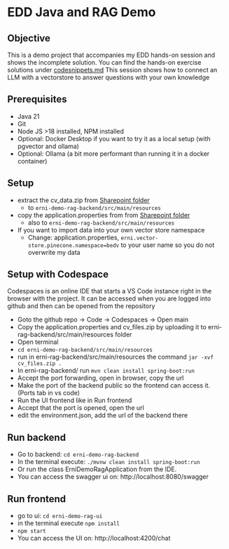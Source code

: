 # EDD Java and RAG Demo
## Objective
This is a demo project that accompanies my EDD hands-on
session and shows the incomplete solution.
You can find the hands-on exercise solutions under [codesnippets.md](./erni-demo-rag-backend/snippets/code_snippets.md)
This session shows how to connect an LLM with a vectorstore
to answer questions with your own knowledge

## Prerequisites
* Java 21 
* Git
* Node JS >18 installed, NPM installed
* Optional: Docker Desktop if you want to try it as a local setup (with pgvector and ollama)
* Optional: Ollama (a bit more performant than running it in a docker container)

## Setup
* extract the cv_data.zip from [Sharepoint folder](https://erniegh-my.sharepoint.com/:f:/g/personal/david_beisert_betterask_erni/Es-_6g4ai89Cj5LcHQT7T2kBiqaq9MD-5ApdtmRSW6PR2g?e=9j3nXx) 
  * to ``erni-demo-rag-backend/src/main/resources``
* copy the application.properties from from [Sharepoint folder](https://erniegh-my.sharepoint.com/:f:/g/personal/david_beisert_betterask_erni/Es-_6g4ai89Cj5LcHQT7T2kBiqaq9MD-5ApdtmRSW6PR2g?e=9j3nXx) 
  * also to ``erni-demo-rag-backend/src/main/resources``
* If you want to import data into your own vector store namespace
  * Change: application.properties, ``erni.vector-store.pinecone.namespace=bedv`` to your user name so you do not overwrite my data

## Setup with Codespace
Codespaces is an online IDE that starts a VS Code instance right in the browser with the project. It can be accessed when you are logged into github
and then can be opened from the repository
* Goto the github repo -> Code -> Codespaces -> Open main
* Copy the application.properties and cv_files.zip by uploading it to erni-rag-backend/src/main/resources folder
* Open terminal
* ``cd erni-demo-rag-backend/src/main/resources``
* run in erni-rag-backend/src/main/resources the command ``jar -xvf cv_files.zip .``
* In erni-rag-backend/ run ``mvn clean install spring-boot:run``
* Accept the port forwarding, open in browser, copy the url
* Make the port of the backend public so the frontend can access it. (Ports tab in vs code)
* Run the UI frontend like in Run frontend
* Accept that the port is opened, open the url
* edit the environment.json, add the url of the backend there

## Run backend
* Go to backend: ``cd erni-demo-rag-backend``
* In the terminal execute:  ``./mvnw clean install spring-boot:run``
* Or run the class ErniDemoRagApplication from the IDE.
* You can access the swagger ui on: http://localhost:8080/swagger

## Run frontend
* go to ui: ``cd erni-demo-rag-ui``
* in the terminal execute ``npm install``
* ``npm start``
* You can access the UI on: http://localhost:4200/chat
